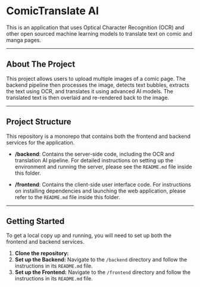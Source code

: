 # ComicTranslate AI

This is an application that uses Optical Character Recognition (OCR) and other open sourced machine learning models to translate text on comic and manga pages.

---

## About The Project

This project allows users to upload multiple images of a comic page. The backend pipeline then processes the image, detects text bubbles, extracts the text using OCR, and translates it using advanced AI models. The translated text is then overlaid and re-rendered back to the image.

---

## Project Structure

This repository is a monorepo that contains both the frontend and backend services for the application.

-   **/backend**: Contains the server-side code, including the OCR and translation AI pipeline. For detailed instructions on setting up the environment and running the server, please see the `README.md` file inside this folder.

-   **/frontend**: Contains the client-side user interface code. For instructions on installing dependencies and launching the web application, please refer to the `README.md` file inside this folder.

---

## Getting Started

To get a local copy up and running, you will need to set up both the frontend and backend services.

1.  **Clone the repository:**
2.  **Set up the Backend:** Navigate to the `/backend` directory and follow the instructions in its `README.md` file.
3.  **Set up the Frontend:** Navigate to the `/frontend` directory and follow the instructions in its `README.md` file.